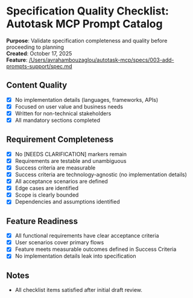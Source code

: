 # Specification Quality Checklist: Autotask MCP Prompt Catalog

**Purpose**: Validate specification completeness and quality before proceeding to planning  
**Created**: October 17, 2025  
**Feature**: [/Users/avrahambouzaglou/autotask-mcp/specs/003-add-prompts-support/spec.md](/Users/avrahambouzaglou/autotask-mcp/specs/003-add-prompts-support/spec.md)

## Content Quality

- [x] No implementation details (languages, frameworks, APIs)
- [x] Focused on user value and business needs
- [x] Written for non-technical stakeholders
- [x] All mandatory sections completed

## Requirement Completeness

- [x] No [NEEDS CLARIFICATION] markers remain
- [x] Requirements are testable and unambiguous
- [x] Success criteria are measurable
- [x] Success criteria are technology-agnostic (no implementation details)
- [x] All acceptance scenarios are defined
- [x] Edge cases are identified
- [x] Scope is clearly bounded
- [x] Dependencies and assumptions identified

## Feature Readiness

- [x] All functional requirements have clear acceptance criteria
- [x] User scenarios cover primary flows
- [x] Feature meets measurable outcomes defined in Success Criteria
- [x] No implementation details leak into specification

## Notes

- All checklist items satisfied after initial draft review.
